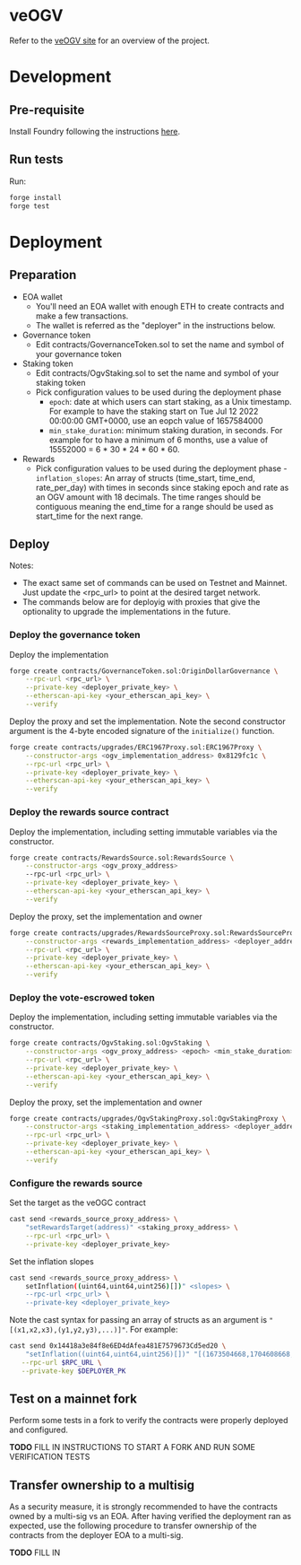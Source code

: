 # veOGV
Refer to the [veOGV site](https://originprotocol.github.io/veogv) for an overview of the project.

# Development

## Pre-requisite
Install Foundry following the instructions [here](https://book.getfoundry.sh/getting-started/installation).

## Run tests
Run:
```sh
forge install
forge test
```

# Deployment

## Preparation
 - EOA wallet
   - You'll need an EOA wallet with enough ETH to create contracts and make a few transactions.
   - The wallet is referred as the "deployer" in the instructions below.
 - Governance token
   - Edit contracts/GovernanceToken.sol to set the name and symbol of your governance token
 - Staking token
   - Edit contracts/OgvStaking.sol to set the name and symbol of your staking token
   - Pick configuration values to be used during the deployment phase
     - `epoch`: date at which users can start staking, as a Unix timestamp. For example to have the staking start on Tue Jul 12 2022 00:00:00 GMT+0000, use an eopch value of 1657584000
     - `min_stake_duration`: minimum staking duration, in seconds. For example for to have a minimum of 6 months, use a value of 15552000 = 6 * 30 * 24 * 60 * 60.
- Rewards
   - Pick configuration values to be used during the deployment phase
     -`inflation_slopes`: An array of structs (time_start, time_end, rate_per_day) with times in seconds since staking epoch and rate as an OGV amount with 18 decimals. The time ranges should be contiguous meaning the end_time for a range should be used as start_time for the next  range.

## Deploy

Notes:
 - The exact same set of commands can be used on Testnet and Mainnet. Just update the <rpc_url> to point at the desired target network.
 - The commands below are for deployig with proxies that give the optionality to upgrade the implementations in the future.

### Deploy the governance token
Deploy the implementation
```sh
forge create contracts/GovernanceToken.sol:OriginDollarGovernance \
    --rpc-url <rpc_url> \
    --private-key <deployer_private_key> \
    --etherscan-api-key <your_etherscan_api_key> \
    --verify
```

Deploy the proxy and set the implementation.
Note the second constructor argument is the 4-byte encoded signature of the `initialize()` function.
```sh
forge create contracts/upgrades/ERC1967Proxy.sol:ERC1967Proxy \
    --constructor-args <ogv_implementation_address> 0x8129fc1c \
    --rpc-url <rpc_url> \
    --private-key <deployer_private_key> \
    --etherscan-api-key <your_etherscan_api_key> \
    --verify
```

### Deploy the rewards source contract
Deploy the implementation, including setting immutable variables via the constructor.
```sh
forge create contracts/RewardsSource.sol:RewardsSource \
    --constructor-args <ogv_proxy_address>
    --rpc-url <rpc_url> \
    --private-key <deployer_private_key> \
    --etherscan-api-key <your_etherscan_api_key> \
    --verify
```

Deploy the proxy, set the implementation and owner
```sh
forge create contracts/upgrades/RewardsSourceProxy.sol:RewardsSourceProxy \
    --constructor-args <rewards_implementation_address> <deployer_address> \
    --rpc-url <rpc_url> \
    --private-key <deployer_private_key> \
    --etherscan-api-key <your_etherscan_api_key> \
    --verify
```

### Deploy the vote-escrowed token
Deploy the implementation, including setting immutable variables via the constructor.
```sh
forge create contracts/OgvStaking.sol:OgvStaking \
    --constructor-args <ogv_proxy_address> <epoch> <min_stake_duration> <rewards_proxy_address> \
    --rpc-url <rpc_url> \
    --private-key <deployer_private_key> \
    --etherscan-api-key <your_etherscan_api_key> \
    --verify
```

Deploy the proxy, set the implementation and owner
```sh
forge create contracts/upgrades/OgvStakingProxy.sol:OgvStakingProxy \
    --constructor-args <staking_implementation_address> <deployer_address> \
    --rpc-url <rpc_url> \
    --private-key <deployer_private_key> \
    --etherscan-api-key <your_etherscan_api_key> \
    --verify
```

### Configure the rewards source
Set the target as the veOGC contract
```sh
cast send <rewards_source_proxy_address> \
    "setRewardsTarget(address)" <staking_proxy_address> \
    --rpc-url <rpc_url> \
    --private-key <deployer_private_key>
```

Set the inflation slopes
```sh
cast send <rewards_source_proxy_address> \
    setInflation((uint64,uint64,uint256)[])" <slopes> \
    --rpc-url <rpc_url> \
    --private-key <deployer_private_key>
```
Note the cast syntax for passing an array of structs as an argument is `"[(x1,x2,x3),(y1,y2,y3),...)]"`. For example:
```sh
cast send 0x14418a3e84f8e6ED4dAfea481E7579673Cd5ed20 \
    "setInflation((uint64,uint64,uint256)[])" "[(1673504668,1704608668,100000000000000000000000),(1704608668,1735712668,1000000000000000000000)]" \
   --rpc-url $RPC_URL \
   --private-key $DEPLOYER_PK
```

## Test on a mainnet fork
Perform some tests in a fork to verify the contracts were properly deployed and configured.

**TODO** FILL IN INSTRUCTIONS TO START A FORK AND RUN SOME VERIFICATION TESTS

## Transfer ownership to a multisig
As a security measure, it is strongly recommended to have the contracts owned by a multi-sig vs an EOA. After having verified the deployment ran as expected, use the following procedure to transfer ownership of the contracts from the deployer EOA to a multi-sig.

**TODO** FILL IN
